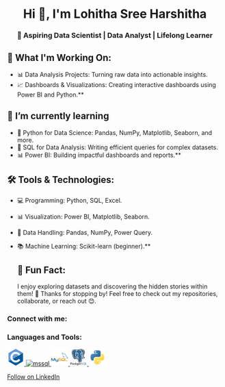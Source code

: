 <h1 align="center">Hi 👋, I'm Lohitha Sree Harshitha</h1>
<h3 align="center">🌟 Aspiring Data Scientist | Data Analyst | Lifelong Learner</h3>

## 🔭 What I'm Working On:
- 📊 Data Analysis Projects: Turning raw data into actionable insights.
- 📈 Dashboards & Visualizations: Creating interactive dashboards using Power BI and Python.**

 ## 🌱 I’m currently learning
- 🚀 Python for Data Science: Pandas, NumPy, Matplotlib, Seaborn, and more.
- 📘 SQL for Data Analysis: Writing efficient queries for complex datasets.
-  📊 Power BI: Building impactful dashboards and reports.**

 ## 🛠️ Tools & Technologies:
- 💻 Programming: Python, SQL, Excel.
- 📊 Visualization: Power BI, Matplotlib, Seaborn.
- 📂 Data Handling: Pandas, NumPy, Power Query.
- 📚 Machine Learning: Scikit-learn (beginner).**

  ## 📌 Fun Fact:
  I enjoy exploring datasets and discovering the hidden stories within them! 🚀 Thanks for stopping by! Feel free to check out my repositories, collaborate, or reach out 😊.

<h3 align="left">Connect with me:</h3>
<p align="left">
</p>

<h3 align="left">Languages and Tools:</h3>
<p align="left"> <a href="https://www.cprogramming.com/" target="_blank" rel="noreferrer"> <img src="https://raw.githubusercontent.com/devicons/devicon/master/icons/c/c-original.svg" alt="c" width="40" height="40"/> </a> <a href="https://www.microsoft.com/en-us/sql-server" target="_blank" rel="noreferrer"> <img src="https://www.svgrepo.com/show/303229/microsoft-sql-server-logo.svg" alt="mssql" width="40" height="40"/> </a> <a href="https://www.mysql.com/" target="_blank" rel="noreferrer"> <img src="https://raw.githubusercontent.com/devicons/devicon/master/icons/mysql/mysql-original-wordmark.svg" alt="mysql" width="40" height="40"/> </a> <a href="https://www.postgresql.org" target="_blank" rel="noreferrer"> <img src="https://raw.githubusercontent.com/devicons/devicon/master/icons/postgresql/postgresql-original-wordmark.svg" alt="postgresql" width="40" height="40"/> </a> <a href="https://www.python.org" target="_blank" rel="noreferrer"> <img src="https://raw.githubusercontent.com/devicons/devicon/master/icons/python/python-original.svg" alt="python" width="40" height="40"/> </a> </p>

    
<a class="libutton" href="https://www.linkedin.com/comm/mynetwork/discovery-see-all?usecase=PEOPLE_FOLLOWS&followMember=lakkilohitha" target="_blank">Follow on LinkedIn</a>



